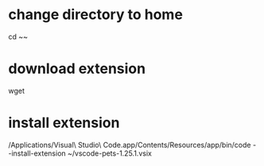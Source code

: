 # change directory to home
cd ~~
# download extension
wget <url zum download>
# install extension
/Applications/Visual\ Studio\ Code.app/Contents/Resources/app/bin/code --install-extension ~/vscode-pets-1.25.1.vsix
